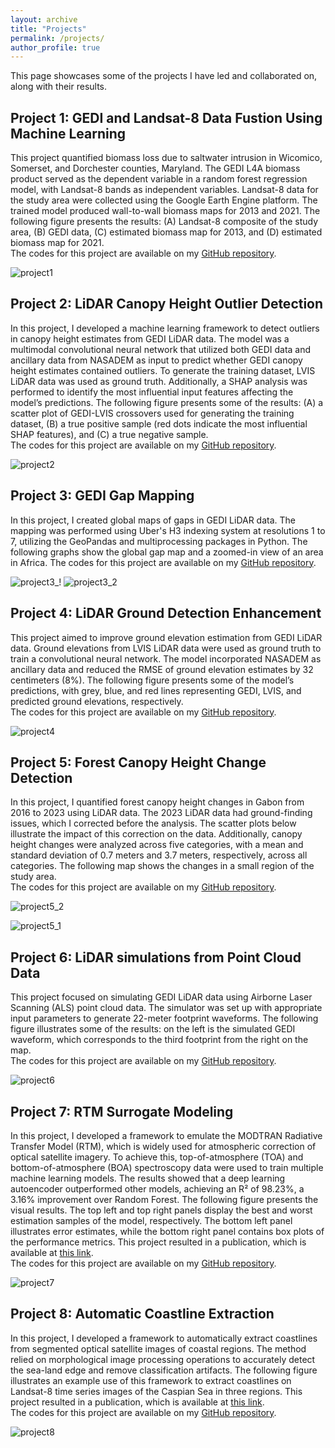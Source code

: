 ```yaml
---
layout: archive
title: "Projects"
permalink: /projects/
author_profile: true
---
```


This page showcases some of the projects I have led and collaborated on, along with their results.


## Project 1: GEDI and Landsat-8 Data Fustion Using Machine Learning
This project quantified biomass loss due to saltwater intrusion in Wicomico, Somerset, and Dorchester counties, Maryland. The GEDI L4A biomass product served as the dependent variable in a random forest regression model, with Landsat-8 bands as independent variables. Landsat-8 data for the study area were collected using the Google Earth Engine platform. The trained model produced wall-to-wall biomass maps for 2013 and 2021. The following figure presents the results: (A) Landsat-8 composite of the study area, (B) GEDI data, (C) estimated biomass map for 2013, and (D) estimated biomass map for 2021.  
The codes for this project are available on my [GitHub repository](https://github.com/mo-agh/GEDI-Landsat_data_fusion).

![project1](/images/projects/project1_final.png)


## Project 2: LiDAR Canopy Height Outlier Detection
In this project, I developed a machine learning framework to detect outliers in canopy height estimates from GEDI LiDAR data. The model was a multimodal convolutional neural network that utilized both GEDI data and ancillary data from NASADEM as input to predict whether GEDI canopy height estimates contained outliers. To generate the training dataset, LVIS LiDAR data was used as ground truth. Additionally, a SHAP analysis was performed to identify the most influential input features affecting the model’s predictions. The following figure presents some of the results: (A) a scatter plot of GEDI-LVIS crossovers used for generating the training dataset, (B) a true positive sample (red dots indicate the most influential SHAP features), and (C) a true negative sample.  
The codes for this project are available on my [GitHub repository](https://github.com/mo-agh/LiDAR_canopy_height_outlier_detection).

![project2](/images/projects/project2_final.png)


## Project 3: GEDI Gap Mapping
In this project, I created global maps of gaps in GEDI LiDAR data. The mapping was performed using Uber's H3 indexing system at resolutions 1 to 7, utilizing the GeoPandas and multiprocessing packages in Python. The following graphs show the global gap map and a zoomed-in view of an area in Africa. The codes for this project are available on my [GitHub repository](https://github.com/mo-agh/GEDI_gap_mapping).

![project3_!](/images/projects/project3_1.png)
![project3_2](/images/projects/project3_2.png)


## Project 4: LiDAR Ground Detection Enhancement
This project aimed to improve ground elevation estimation from GEDI LiDAR data. Ground elevations from LVIS LiDAR data were used as ground truth to train a convolutional neural network. The model incorporated NASADEM as ancillary data and reduced the RMSE of ground elevation estimates by 32 centimeters (8%). The following figure presents some of the model’s predictions, with grey, blue, and red lines representing GEDI, LVIS, and predicted ground elevations, respectively.  
The codes for this project are available on my [GitHub repository](https://github.com/mo-agh/improved_LiDAR_ground_detection).

![project4](/images/projects/project4.png)


## Project 5: Forest Canopy Height Change Detection
In this project, I quantified forest canopy height changes in Gabon from 2016 to 2023 using LiDAR data. The 2023 LiDAR data had ground-finding issues, which I corrected before the analysis. The scatter plots below illustrate the impact of this correction on the data. Additionally, canopy height changes were analyzed across five categories, with a mean and standard deviation of 0.7 meters and 3.7 meters, respectively, across all categories. The following map shows the changes in a small region of the study area.  
The codes for this project are available on my [GitHub repository](https://github.com/mo-agh/forest_canopy_height_change).

![project5_2](/images/projects/project5.png)

![project5_1](/images/projects/project5.gif)


## Project 6: LiDAR simulations from Point Cloud Data
This project focused on simulating GEDI LiDAR data using Airborne Laser Scanning (ALS) point cloud data. The simulator was set up with appropriate input parameters to generate 22-meter footprint waveforms. The following figure illustrates some of the results: on the left is the simulated GEDI waveform, which corresponds to the third footprint from the right on the map.  
The codes for this project are available on my [GitHub repository](https://github.com/mo-agh/ALS_simulation).

![project6](/images/projects/project6.png)


## Project 7: RTM Surrogate Modeling
In this project, I developed a framework to emulate the MODTRAN Radiative Transfer Model (RTM), which is widely used for atmospheric correction of optical satellite imagery. To achieve this, top-of-atmosphere (TOA) and bottom-of-atmosphere (BOA) spectroscopy data were used to train multiple machine learning models. The results showed that a deep learning autoencoder outperformed other models, achieving an R² of 98.23%, a 3.16% improvement over Random Forest. The following figure presents the visual results. The top left and top right panels display the best and worst estimation samples of the model, respectively. The bottom left panel illustrates error estimates, while the bottom right panel contains box plots of the performance metrics. This project resulted in a publication, which is available at [this link](https://www.mdpi.com/2673-4931/29/1/16).  
The codes for this project are available on my [GitHub repository](https://github.com/mo-agh/RTM_surrogate_modeling).

![project7](/images/projects/project7.png)


## Project 8: Automatic Coastline Extraction
In this project, I developed a framework to automatically extract coastlines from segmented optical satellite images of coastal regions. The method relied on morphological image processing operations to accurately detect the sea-land edge and remove classification artifacts. The following figure illustrates an example use of this framework to extract coastlines on Landsat-8 time series images of the Caspian Sea in three regions. This project resulted in a publication, which is available at [this link](https://www.sciencedirect.com/science/article/pii/S0303243422001118).  
The codes for this project are available on my [GitHub repository](https://github.com/mo-agh/sea-land-segmentation-coastline-extraction).

![project8](/images/projects/project8.png)

